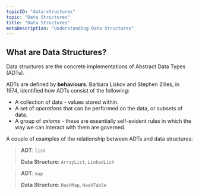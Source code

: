 ```yaml
---
topicID: "data-structures"
topic: "Data Structures"
title: "Data Structures"
metaDescription: "Understanding Data Structures"
---
```


## What are Data Structures?

Data structures are the concrete implementations of Abstract Data Types (ADTs).

ADTs are defined by **behaviours**. Barbara Liskov and Stephen Zilles, in 1974, identified how ADTs consist of the following:

- A collection of data - values stored within.
- A set of _operations_ that can be performed on the data, or subsets of data.
- A group of _axioms_ - these are essentially self-evident rules in which the way we can interact with them are governed.

A couple of examples of the relationship between ADTs and data structures:

>**ADT**: `list`
>
>**Data Structure**: `ArrayList`, `LinkedList`

>**ADT**: `map`
>
>**Data Structure**: `HashMap`, `HashTable`
